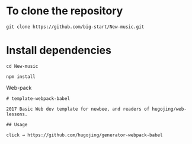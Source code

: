 # To clone the repository
```
git clone https://github.com/big-start/New-music.git
```

# Install dependencies
```
cd New-music

npm install
```

Web-pack
```
# template-webpack-babel

2017 Basic Web dev template for newbee, and readers of hugojing/web-lessons.

## Usage

click → https://github.com/hugojing/generator-webpack-babel
```